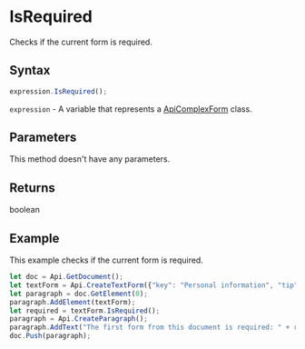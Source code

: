 # IsRequired

Checks if the current form is required.

## Syntax

```javascript
expression.IsRequired();
```

`expression` - A variable that represents a [ApiComplexForm](../ApiComplexForm.md) class.

## Parameters

This method doesn't have any parameters.

## Returns

boolean

## Example

This example checks if the current form is required.

```javascript editor-
let doc = Api.GetDocument();
let textForm = Api.CreateTextForm({"key": "Personal information", "tip": "Enter your first name", "required": true, "placeholder": "First name", "comb": true, "maxCharacters": 10, "cellWidth": 3, "multiLine": false, "autoFit": false});
let paragraph = doc.GetElement(0);
paragraph.AddElement(textForm);
let required = textForm.IsRequired();
paragraph = Api.CreateParagraph();
paragraph.AddText("The first form from this document is required: " + required);
doc.Push(paragraph);
```
